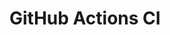 # GitHub Actions CI




































































































































































































































































































































































































































































































